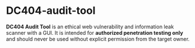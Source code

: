 # DC404-audit-tool
**DC404 Audit Tool** is an ethical web vulnerability and information leak scanner with a GUI.   It is intended for **authorized penetration testing only** and should never be used without explicit permission from the target owner.
